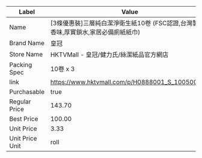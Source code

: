 | Label           | Value                                             |
| --------------- | ------------------------------------------------- |
| Name            | [3條優惠裝]三層純白潔淨衛生紙10卷 (FSC認證,台灣製,無香味,厚實鎖水,家居必備廁紙紙巾) |
| Brand Name      | 皇冠                                                |
| Store Name      | HKTVMall - 皇冠/健力氏/絲潔紙品官方網店                        |
| Packing Spec    | 10卷 x 3                                           |
| link            | https://www.hktvmall.com/p/H0888001_S_10050053B   |
| Purchasable     | true                                              |
| Regular Price   | 143.70                                            |
| Best Price      | 100.00                                            |
| Unit Price      | 3.33                                              |
| Unit Price Unit | roll                                              |

